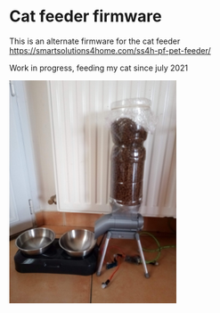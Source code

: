 # Cat feeder firmware

This is an alternate firmware for the cat feeder https://smartsolutions4home.com/ss4h-pf-pet-feeder/

Work in progress, feeding my cat since july 2021

<img src="https://raw.githubusercontent.com/joseluu/cat-feeder/master/Documents/Photos/Cat_feeder.jpg" width="300">




